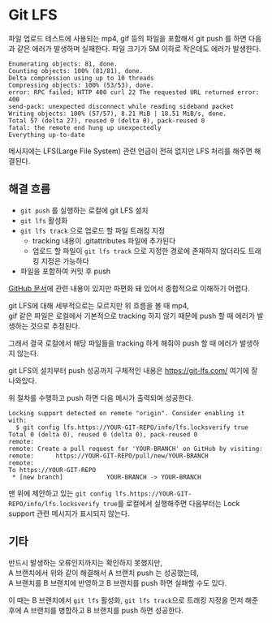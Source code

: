 # Git LFS

파일 업로드 테스트에 사용되는 mp4, gif 등의 파일을 포함해서 git push 를 하면 다음과 같은 에러가 발생하며 실패한다. 파일 크기가 5M 이하로 작은데도 에러가 발생한다.

```
Enumerating objects: 81, done.
Counting objects: 100% (81/81), done.
Delta compression using up to 10 threads
Compressing objects: 100% (53/53), done.
error: RPC failed; HTTP 400 curl 22 The requested URL returned error: 400
send-pack: unexpected disconnect while reading sideband packet
Writing objects: 100% (57/57), 8.21 MiB | 18.51 MiB/s, done.
Total 57 (delta 27), reused 0 (delta 0), pack-reused 0
fatal: the remote end hung up unexpectedly
Everything up-to-date
```

메시지에는 LFS(Large File System) 관련 언급이 전혀 없지만 LFS 처리를 해주면 해결된다.

## 해결 흐름

- `git push` 를 실행하는 로컬에 git LFS 설치
- `git lfs` 활성화
- `git lfs track` 으로 업로드 할 파일 트래킹 지정
  - tracking 내용이 .gitattributes 파일에 추가된다
  - 업로드 할 파일이 `git lfs track` 으로 지정한 경로에 존재하지 않더라도 트래킹 지정은 가능하다
- 파일을 포함하여 커밋 후 push

[GitHub 문서](https://docs.github.com/ko/repositories/working-with-files/managing-large-files/about-large-files-on-github)에 관련 내용이 있지만 파편화 돼 있어서 종합적으로 이해하기 어렵다.

git LFS에 대해 세부적으로는 모르지만 위 흐름을 볼 때 mp4,  
gif 같은 파일은 로컬에서 기본적으로 tracking 하지 않기 때문에 push 할 때 에러가 발생하는 것으로 추정된다.

그래서 결국 로컬에서 해당 파일들을 tracking 하게 해줘야 push 할 때 에러가 발생하지 않는다.

git LFS의 설치부터 push 성공까지 구체적인 내용은 https://git-lfs.com/ 여기에 잘 나와있다.

위 절차를 수행하고 push 하면 다음 메시가 출력되며 성공한다.

```
Locking support detected on remote "origin". Consider enabling it with:
  $ git config lfs.https://YOUR-GIT-REPO/info/lfs.locksverify true
Total 0 (delta 0), reused 0 (delta 0), pack-reused 0
remote: 
remote: Create a pull request for 'YOUR-BRANCH' on GitHub by visiting:
remote:      https://YOUR-GIT-REPO/pull/new/YOUR-BRANCH
remote: 
To https://YOUR-GIT-REPO
 * [new branch]            YOUR-BRANCH -> YOUR-BRANCH

```

맨 위에 제안하고 있는 `git config lfs.https://YOUR-GIT-REPO/info/lfs.locksverify true`를 로컬에서 실행해주면 다음부터는 Lock support 관련 메시지가 표시되지 않는다.

## 기타

반드시 발생하는 오류인지까지는 확인하지 못했지만,  
A 브랜치에서 위와 같이 해결해서 A 브랜치 push 는 성공했는데,  
A 브랜치를 B 브랜치에 반영하고 B 브랜치를 push 하면 실패할 수도 있다.

이 때는 B 브랜치에서 `git lfs` 활성화, `git lfs track`으로 트래킹 지정을 먼저 해준 후에 A 브랜치를 병합하고 B 브랜치를 push 하면 성공한다.
